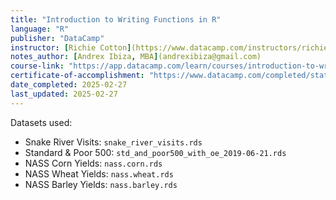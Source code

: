 ```yaml
---
title: "Introduction to Writing Functions in R"
language: "R"
publisher: "DataCamp"
instructor: [Richie Cotton](https://www.datacamp.com/instructors/richie)
notes_author: [Andrex Ibiza, MBA](andrexibiza@gmail.com)
course-link: "https://app.datacamp.com/learn/courses/introduction-to-writing-functions-in-r"
certificate-of-accomplishment: "https://www.datacamp.com/completed/statement-of-accomplishment/course/806d68348fc7c49b0cf69a77455a3ab168f6cff9"
date_completed: 2025-02-27
last_updated: 2025-02-27
---
```


Datasets used:
- Snake River Visits: `snake_river_visits.rds`
- Standard & Poor 500: `std_and_poor500_with_oe_2019-06-21.rds`
- NASS Corn Yields: `nass.corn.rds`
- NASS Wheat Yields: `nass.wheat.rds`
- NASS Barley Yields: `nass.barley.rds`
